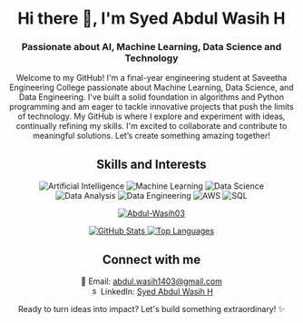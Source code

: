 <!-- Header Section -->
<h1 align="center">Hi there 👋, I'm Syed Abdul Wasih H</h1>
<h3 align="center">Passionate about AI, Machine Learning, Data Science and Technology</h3>

<!-- Introduction Section -->
<p align="center">
Welcome to my GitHub! I'm a final-year engineering student at Saveetha Engineering College passionate about Machine Learning, Data Science, and Data Engineering. I've built a solid foundation in algorithms and Python programming and am eager to tackle innovative projects that push the limits of technology.
My GitHub is where I explore and experiment with ideas, continually refining my skills. I'm excited to collaborate and contribute to meaningful solutions. Let’s create something amazing together!

</p>

<!-- Skills and Interests Section -->
<h2 align="center">Skills and Interests</h2>
<p align="center">
  <img src="https://img.shields.io/badge/-Artificial%20Intelligence-darkblue" alt="Artificial Intelligence">
  <img src="https://img.shields.io/badge/-Machine%20Learning-darkgreen" alt="Machine Learning">
  <img src="https://img.shields.io/badge/-Data%20Science-brown" alt="Data Science">
  <img src="https://img.shields.io/badge/-Data%20Analysis-indigo" alt="Data Analysis">
  <img src="https://img.shields.io/badge/-Data%20Engineering-purple" alt="Data Engineering">
  <img src="https://img.shields.io/badge/-AWS-orange" alt="AWS">
  <img src="https://img.shields.io/badge/-SQL-yellow" alt="SQL">
</p>

<!-- GitHub Stats Section -->
<div align="center">
<p align="center"> <a href="https://github.com/ryo-ma/github-profile-trophy"><img src="https://github-profile-trophy.vercel.app/?username=Abdul-Wasih03&layout=compact&theme=transparent" alt="Abdul-Wasih03" /></a> </p>

</div>
<div align="center">
  <a href="https://readmestats.999857.xyz/api?username=Abdul-Wasih03&theme=transparent&show_icons=true&rank_icon=github">
    <img src="https://readmestats.999857.xyz/api?username=Abdul-Wasih03&theme=transparent&show_icons=true&rank_icon=github" alt="GitHub Stats" />
  </a>
  <a href="https://readmestats.999857.xyz/api/top-langs/?username=Abdul-Wasih03&layout=compact&theme=transparent&langs_count=10">
    <img src="https://readmestats.999857.xyz/api/top-langs/?username=Abdul-Wasih03&layout=compact&theme=transparent&langs_count=10" alt="Top Languages" />
  </a>
  
</div>

<!-- Contact Information Section -->
<h2 align="center">Connect with me</h2>
<p align="center">
  📧 Email: <a href="mailto:abdul.wasih1403@gmail.com">abdul.wasih1403@gmail.com</a><br>
  <img  src="https://raw.githubusercontent.com/rahuldkjain/github-profile-readme-generator/master/src/images/icons/Social/linked-in-alt.svg" alt="syed-abdul-wasih-8322332a5" height="15" width="15" /> LinkedIn: <a href="https://www.linkedin.com/in/syed-abdul-wasih-8322332a5/">Syed Abdul Wasih H</a>
</p>

<!-- Footer Section -->
<p align="center">
  Ready to turn ideas into impact? Let's build something extraordinary! ✨
</p>

